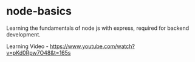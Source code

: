 # node-basics
Learning the fundamentals of node js with express, required for backend development.

Learning Video - https://www.youtube.com/watch?v=pKd0Rpw7O48&t=165s
